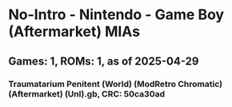 # No-Intro - Nintendo - Game Boy (Aftermarket) MIAs
## Games: 1, ROMs: 1, as of 2025-04-29

### Traumatarium Penitent (World) (ModRetro Chromatic) (Aftermarket) (Unl).gb, CRC: 50ca30ad
